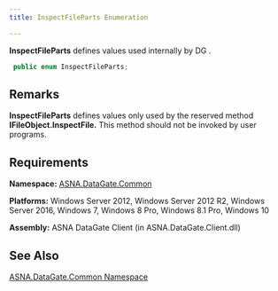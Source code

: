 ```yaml
---
title: InspectFileParts Enumeration

---
```


<span> **InspectFileParts** </span> defines values used internally by DG . 

```cs
 public enum InspectFileParts;
```


## Remarks

**InspectFileParts** defines values only used by the reserved method **IFileObject.InspectFile.** This method should not be invoked by user programs. 
## Requirements

**Namespace:** [ASNA.DataGate.Common](datagate-common-namespace.html) 

**Platforms:** Windows Server 2012, Windows Server 2012 R2, Windows Server 2016, Windows 7, Windows 8 Pro, Windows 8.1 Pro, Windows 10

**Assembly:** ASNA DataGate Client (in ASNA.DataGate.Client.dll)
## See Also


[ASNA.DataGate.Common Namespace](datagate-common-namespace.html)

